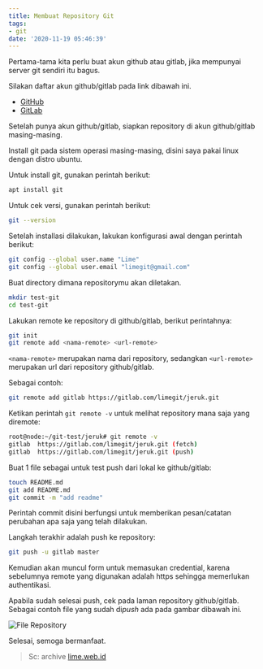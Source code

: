 ```yaml
---
title: Membuat Repository Git
tags:
- git
date: '2020-11-19 05:46:39'
---
```


Pertama-tama kita perlu buat akun github atau gitlab, jika mempunyai server git sendiri itu bagus.

Silakan daftar akun github/gitlab pada link dibawah ini.

- [GitHub](https://github.com/join)
- [GitLab](https://gitlab.com/users/sign_up)

Setelah punya akun github/gitlab, siapkan repository di akun github/gitlab masing-masing.

Install git pada sistem operasi masing-masing, disini saya pakai linux dengan distro ubuntu.

Untuk install git, gunakan perintah berikut:

```bash
apt install git
```

Untuk cek versi, gunakan perintah berikut:

```bash
git --version
```

Setelah installasi dilakukan, lakukan konfigurasi awal dengan perintah berikut:

```bash
git config --global user.name "Lime"
git config --global user.email "limegit@gmail.com"
```

Buat directory dimana repositorymu akan diletakan.

```bash
mkdir test-git
cd test-git
```

Lakukan remote ke repository di github/gitlab, berikut perintahnya:

```bash
git init
git remote add <nama-remote> <url-remote>
```
`<nama-remote>` merupakan nama dari repository, sedangkan `<url-remote>` merupakan url dari repository github/gitlab.

Sebagai contoh:

```bash
git remote add gitlab https://gitlab.com/limegit/jeruk.git
```

Ketikan perintah `git remote -v` untuk melihat repository mana saja yang diremote:

```bash
root@node:~/git-test/jeruk# git remote -v
gitlab  https://gitlab.com/limegit/jeruk.git (fetch)
gitlab  https://gitlab.com/limegit/jeruk.git (push)
```

Buat 1 file sebagai untuk test push dari lokal ke github/gitlab:

```bash
touch README.md
git add README.md
git commit -m "add readme"
```

Perintah commit disini berfungsi untuk memberikan pesan/catatan perubahan apa saja yang telah dilakukan.

Langkah terakhir adalah push ke repository:

```bash
git push -u gitlab master
```

Kemudian akan muncul form untuk memasukan credential, karena sebelumnya remote yang digunakan adalah https sehingga memerlukan authentikasi.

Apabila sudah selesai push, cek pada laman repository github/gitlab. Sebagai contoh file yang sudah di*push* ada pada gambar dibawah ini.

![File Repository](https://gh.iqbal.id/blog/img/github_sample_repo-1.png)

Selesai, semoga bermanfaat.

> Sc: archive [lime.web.id](http://lime.web.id)
